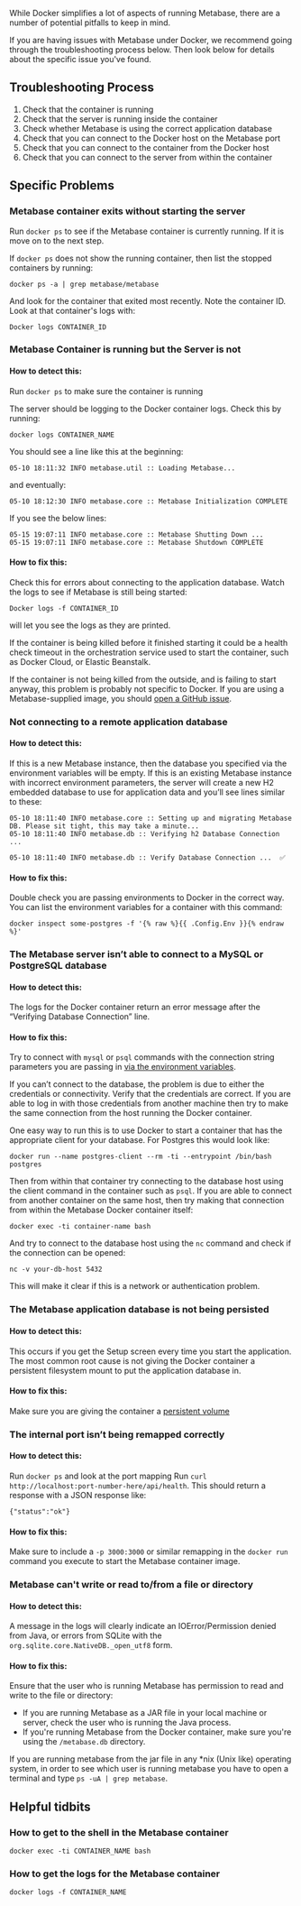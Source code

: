 While Docker simplifies a lot of aspects of running Metabase, there are a number of potential pitfalls to keep in mind.

If you are having issues with Metabase under Docker, we recommend going through the troubleshooting process below. Then look below for details about the specific issue you've found.

## Troubleshooting Process

1. Check that the container is running
2. Check that the server is running inside the container
3. Check whether Metabase is using the correct application database
4. Check that you can connect to the Docker host on the Metabase port
5. Check that you can connect to the container from the Docker host
6. Check that you can connect to the server from within the container

## Specific Problems

### Metabase container exits without starting the server

Run `docker ps` to see if the Metabase container is currently running. If it is move on to the next step.

If `docker ps` does not show the running container, then list the stopped containers by running:

`docker ps -a | grep metabase/metabase`

And look for the container that exited most recently. Note the container ID.
Look at that container's logs with:

`Docker logs CONTAINER_ID`

### Metabase Container is running but the Server is not

#### How to detect this:

Run `docker ps` to make sure the container is running

The server should be logging to the Docker container logs. Check this by running:

`docker logs CONTAINER_NAME`

You should see a line like this at the beginning:

```
05-10 18:11:32 INFO metabase.util :: Loading Metabase...
```

and eventually:

```
05-10 18:12:30 INFO metabase.core :: Metabase Initialization COMPLETE
```

If you see the below lines:

```
05-15 19:07:11 INFO metabase.core :: Metabase Shutting Down ...
05-15 19:07:11 INFO metabase.core :: Metabase Shutdown COMPLETE
```

#### How to fix this:

Check this for errors about connecting to the application database.
Watch the logs to see if Metabase is still being started:

`Docker logs -f CONTAINER_ID`

will let you see the logs as they are printed.

If the container is being killed before it finished starting it could be a health check timeout in the orchestration service used to start the container, such as Docker Cloud, or Elastic Beanstalk.

If the container is not being killed from the outside, and is failing to start anyway, this problem is probably not specific to Docker. If you are using a Metabase-supplied image, you should [open a GitHub issue](https://github.com/metabase/metabase/issues/new/choose).

### Not connecting to a remote application database

#### How to detect this:

If this is a new Metabase instance, then the database you specified via the environment variables will be empty. If this is an existing Metabase instance with incorrect environment parameters, the server will create a new H2 embedded database to use for application data and you’ll see lines similar to these:

```
05-10 18:11:40 INFO metabase.core :: Setting up and migrating Metabase DB. Please sit tight, this may take a minute...
05-10 18:11:40 INFO metabase.db :: Verifying h2 Database Connection ...

05-10 18:11:40 INFO metabase.db :: Verify Database Connection ...  ✅
```

#### How to fix this:

Double check you are passing environments to Docker in the correct way.
You can list the environment variables for a container with this command:

`docker inspect some-postgres -f '{% raw %}{{ .Config.Env }}{% endraw %}'`

### The Metabase server isn’t able to connect to a MySQL or PostgreSQL database

#### How to detect this:

The logs for the Docker container return an error message after the “Verifying Database Connection” line.

#### How to fix this:

Try to connect with `mysql` or `psql` commands with the connection string parameters you are passing in [via the environment variables](../operations-guide/configuring-application-database.md).

If you can’t connect to the database, the problem is due to either the credentials or connectivity. Verify that the credentials are correct. If you are able to log in with those credentials from another machine then try to make the same connection from the host running the Docker container.

One easy way to run this is to use Docker to start a container that has the appropriate client for your database. For Postgres this would look like:

`docker run --name postgres-client --rm -ti --entrypoint /bin/bash postgres`

Then from within that container try connecting to the database host using the client command in the container such as `psql`. If you are able to connect from another container on the same host, then try making that connection from within the Metabase Docker container itself:

`docker exec -ti container-name bash`

And try to connect to the database host using the `nc` command and check if the connection can be opened:

`nc -v your-db-host 5432`

This will make it clear if this is a network or authentication problem.

### The Metabase application database is not being persisted

#### How to detect this:

This occurs if you get the Setup screen every time you start the application. The most common root cause is not giving the Docker container a persistent filesystem mount to put the application database in.

#### How to fix this:

Make sure you are giving the container a [persistent volume](../operations-guide/running-metabase-on-docker.html#mounting-a-mapped-file-storage-volume)

### The internal port isn’t being remapped correctly

#### How to detect this:

Run `docker ps` and look at the port mapping
Run `curl http://localhost:port-number-here/api/health`. This should return a response with a JSON response like:

```
{"status":"ok"}
```

#### How to fix this:

Make sure to include a `-p 3000:3000` or similar remapping in the `docker run` command you execute to start the Metabase container image.

### Metabase can't write or read to/from a file or directory

#### How to detect this:

A message in the logs will clearly indicate an IOError/Permission denied from Java, or errors from SQLite with the `org.sqlite.core.NativeDB._open_utf8` form.

#### How to fix this:

Ensure that the user who is running Metabase has permission to read and write to the file or directory:

- If you are running Metabase as a JAR file in your local machine or server, check the user who is running the Java process.
- If you're running Metabase from the Docker container, make sure you're using the `/metabase.db` directory.

If you are running metabase from the jar file in any *nix (Unix like) operating system, in order to see which user is running metabase you have to open a terminal and type `ps -uA | grep metabase`.

## Helpful tidbits

### How to get to the shell in the Metabase container

`docker exec -ti CONTAINER_NAME bash`

### How to get the logs for the Metabase container

`docker logs -f CONTAINER_NAME`
